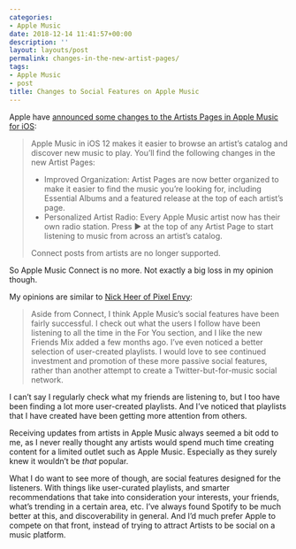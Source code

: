 ```yaml
---
categories:
- Apple Music
date: 2018-12-14 11:41:57+00:00
description: ''
layout: layouts/post
permalink: changes-in-the-new-artist-pages/
tags:
- Apple Music
- post
title: Changes to Social Features on Apple Music
---
```


<p>Apple have <a href="https://support.apple.com/en-us/HT206651">announced some changes to the Artists Pages in Apple Music for iOS</a>:</p>
<blockquote><p>Apple Music in iOS 12 makes it easier to browse an artist&#8217;s catalog and discover new music to play. You&#8217;ll find the following changes in the new Artist Pages:</p>
<ul>
<li>Improved Organization: Artist Pages are now better organized to make it easier to find the music you’re looking for, including Essential Albums and a featured release at the top of each artist&#8217;s page.</li>
<li>Personalized Artist Radio: Every Apple Music artist now has their own radio station. Press ▶︎ at the top of any Artist Page to start listening to music from across an artist’s catalog.</li>
</ul>
<p>Connect posts from artists are no longer supported.</p></blockquote>
<p>So Apple Music Connect is no more. Not exactly a big loss in my opinion though.</p>
<p>My opinions are similar to <a href="https://pxlnv.com/linklog/apple-music-connect-shuts-down/">Nick Heer of Pixel Envy</a>:</p>
<blockquote><p>Aside from Connect, I think Apple Music’s social features have been fairly successful. I check out what the users I follow have been listening to all the time in the For You section, and I like the new Friends Mix added a few months ago. I’ve even noticed a better selection of user-created playlists. I would love to see continued investment and promotion of these more passive social features, rather than another attempt to create a Twitter-but-for-music social network.</p></blockquote>
<p>I can’t say I regularly check what my friends are listening to, but I too have been finding a lot more user-created playlists. And I’ve noticed that playlists that I have created have been getting more attention from others.</p>
<p>Receiving updates from artists in Apple Music always seemed a bit odd to me, as I never really thought any artists would spend much time creating content for a limited outlet such as Apple Music. Especially as they surely knew it wouldn’t be <em>that</em> popular.</p>
<p>What I do want to see more of though, are social features designed for the listeners. With things like user-curated playlists, and smarter recommendations that take into consideration your interests, your friends, what’s trending in a certain area, etc. I’ve always found Spotify to be much better at this, and discoverability in general. And I’d much prefer Apple to compete on that front, instead of trying to attract Artists to be social on a music platform.</p>